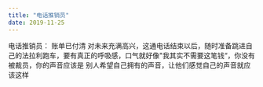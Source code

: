 ```yaml
---
title: "电话推销员"
date: 2019-11-25
---
```


电话推销员： 账单已付清 对未来充满高兴，这通电话结束以后，随时准备跳进自己的法拉利跑车，要有真正的呼吸感，口气就好像"我其实不需要这笔钱“，你没有被裁员，你的声音应该是
别人希望自己拥有的声音，让他们感觉自己的声音就应该这样
